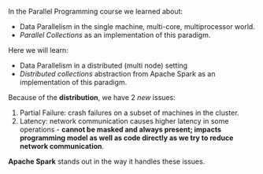 

In the Parallel Programming course we learned about:

* Data Parallelism in the single machine, multi-core, multiprocessor world.
* _Parallel Collections_ as an implementation of this paradigm.

Here we will learn:

* Data Parallelism in a distributed (multi node) setting
* _Distributed collections_ abstraction from Apache Spark as an implementation of this paradigm.

Because of the **distribution**, we have 2 _new_ issues:

1. Partial Failure: crash failures on a subset of machines in the cluster.
2. Latency: network communication causes higher latency in some operations - **cannot be masked and always present; impacts programming model as well as code directly as we try to reduce network communication**. 

**Apache Spark** stands out in the way it handles these issues.


